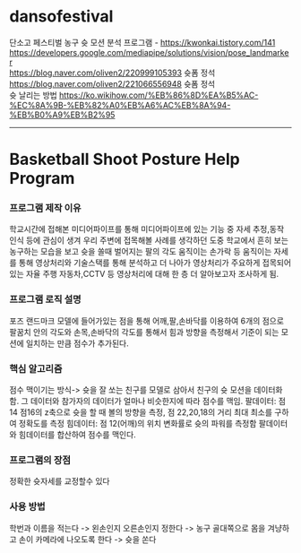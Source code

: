 # dansofestival
단소고 페스티벌 농구 슛 모션 분석 프로그램 - https://kwonkai.tistory.com/141  
https://developers.google.com/mediapipe/solutions/vision/pose_landmarker  
https://blog.naver.com/oliven2/220999105393 슛폼 정석  
https://blog.naver.com/oliven2/221066556948 슛폼 정석  
슛 날리는 방법 https://ko.wikihow.com/%EB%86%8D%EA%B5%AC-%EC%8A%9B-%EB%82%A0%EB%A6%AC%EB%8A%94-%EB%B0%A9%EB%B2%95  

<hr>

# Basketball Shoot Posture Help Program

### 프로그램 제작 이유
학교시간에 접해본 미디어파이프를 통해 미디어파이프에 있는 기능 중 자세 추정,동작 인식 등에 관심이 생겨 우리 주변에 접목해볼 사례를 생각하던 도중 학교에서 흔히 보는 농구하는 모습을 보고 슛을 쏠때 벌어지는 팔의 각도 움직이는 손가락 등 움직이는 자세를 통해 영상처리와 기술스택를 통해 분석하고 더 나아가 영상처리가 주요하게 접목되어 있는 자율 주행 자동차,CCTV 등 영상처리에 대해 한 층 더 알아보고자 조사하게 됨.

### 프로그램 로직 설명
포즈 랜드마크 모델에 들어가있는 점을 통해 어깨,팔,손바닥를 이용하여 6개의 점으로 팔꿈치 안의 각도와 손목,손바닥의 각도를 통해서 힘과 방향을 측정해서 기준이 되는 모션에 일치하는 만큼 점수가 추가된다.

### 핵심 알고리즘
점수 맥이기는 방식-> 슛을 잘 쏘는 친구를 모델로 삼아서 친구의 슛 모션을 데이터화 함. 그 데이터와 참가자의 데이터가 얼마나 비슷한지에 따라 점수를 맥임.
                팔데이터: 점14 점16의 z축으로 슛을 할 때 볼의 방향을 측정, 점 22,20,18의 거리 최대 최소를 구하여 정확도를 측정
                힘데이터: 점 12(어깨)의 위치 변화률로 슛의 파워를 측정함
                팔데이터와 힘데이터를 합산하여 점수를 맥인다.

### 프로그램의 장점
정확한 슛자세를 교정할수 있다

### 사용 방법
학번과 이름을 적는다 -> 왼손인지 오른손인지 정한다 -> 농구 골대쪽으로 몸을 겨냥하고 손이 카메라에 나오도록 한다 -> 슛을 쏜다
